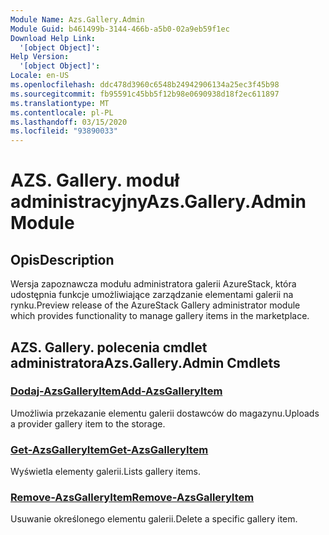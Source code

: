 ```yaml
---
Module Name: Azs.Gallery.Admin
Module Guid: b461499b-3144-466b-a5b0-02a9eb59f1ec
Download Help Link:
  '[object Object]': 
Help Version:
  '[object Object]': 
Locale: en-US
ms.openlocfilehash: ddc478d3960c6548b24942906134a25ec3f45b98
ms.sourcegitcommit: fb95591c45bb5f12b98e0690938d18f2ec611897
ms.translationtype: MT
ms.contentlocale: pl-PL
ms.lasthandoff: 03/15/2020
ms.locfileid: "93890033"
---
```

# <span data-ttu-id="dd68c-101">AZS. Gallery. moduł administracyjny</span><span class="sxs-lookup"><span data-stu-id="dd68c-101">Azs.Gallery.Admin Module</span></span>
## <span data-ttu-id="dd68c-102">Opis</span><span class="sxs-lookup"><span data-stu-id="dd68c-102">Description</span></span>
<span data-ttu-id="dd68c-103">Wersja zapoznawcza modułu administratora galerii AzureStack, która udostępnia funkcje umożliwiające zarządzanie elementami galerii na rynku.</span><span class="sxs-lookup"><span data-stu-id="dd68c-103">Preview release of the AzureStack Gallery administrator module which provides functionality to manage gallery items in the marketplace.</span></span>

## <span data-ttu-id="dd68c-104">AZS. Gallery. polecenia cmdlet administratora</span><span class="sxs-lookup"><span data-stu-id="dd68c-104">Azs.Gallery.Admin Cmdlets</span></span>
### [<span data-ttu-id="dd68c-105">Dodaj-AzsGalleryItem</span><span class="sxs-lookup"><span data-stu-id="dd68c-105">Add-AzsGalleryItem</span></span>](Add-AzsGalleryItem.md)
<span data-ttu-id="dd68c-106">Umożliwia przekazanie elementu galerii dostawców do magazynu.</span><span class="sxs-lookup"><span data-stu-id="dd68c-106">Uploads a provider gallery item to the storage.</span></span>

### [<span data-ttu-id="dd68c-107">Get-AzsGalleryItem</span><span class="sxs-lookup"><span data-stu-id="dd68c-107">Get-AzsGalleryItem</span></span>](Get-AzsGalleryItem.md)
<span data-ttu-id="dd68c-108">Wyświetla elementy galerii.</span><span class="sxs-lookup"><span data-stu-id="dd68c-108">Lists gallery items.</span></span>

### [<span data-ttu-id="dd68c-109">Remove-AzsGalleryItem</span><span class="sxs-lookup"><span data-stu-id="dd68c-109">Remove-AzsGalleryItem</span></span>](Remove-AzsGalleryItem.md)
<span data-ttu-id="dd68c-110">Usuwanie określonego elementu galerii.</span><span class="sxs-lookup"><span data-stu-id="dd68c-110">Delete a specific gallery item.</span></span>

